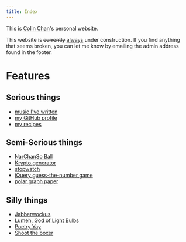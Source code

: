 ```yaml
---
title: Index
---
```


This is [Colin Chan](/colin)'s personal website.

<p class="notice">
This website is <del>currently</del> <ins>always</ins> under construction. If
you find anything that seems broken, you can let me know by emailing the admin
address found in the footer.
</p>

# Features

## Serious things

*   [music I've written](/music/)
*   [my GitHub profile](https://github.com/kalgynirae/)
*   [my recipes](/recipes/)

## Semi-Serious things

*   [NarChanSo Ball](/wiki/games/narchanso-ball/)
*   [Krypto generator](/tools/krypto-generator/)
*   [stopwatch](/tools/stopwatch/)
*   [jQuery guess-the-number game](/guess/)
*   [polar graph paper](/media/polar%20graph%20paper.pdf)

## Silly things

*   [Jabberwockus](/poetry/jabberwockus/)
*   [Lumeh, God of Light Bulbs](/poetry/lumeh-god-of-light-bulbs/)
*   [Poetry Yay](/poetry/poetry-yay/)
*   [Shoot the boxer](/boxer/)
